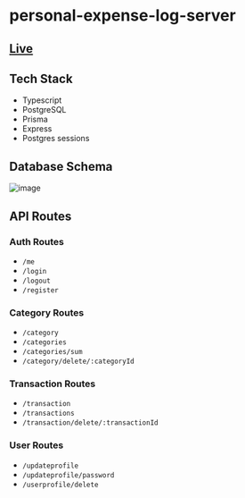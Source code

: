 # personal-expense-log-server

## [Live](https://personal-expense-log-server.onrender.com/)

## Tech Stack
- Typescript
- PostgreSQL
- Prisma
- Express
- Postgres sessions

## Database Schema
![image](https://user-images.githubusercontent.com/91829843/198884630-ce56f368-09d8-46ec-bd1e-c156106f27a8.png)

## API Routes

### Auth Routes
- `/me`
- `/login`
- `/logout`
- `/register`

### Category Routes
- `/category`
- `/categories`
- `/categories/sum`
- `/category/delete/:categoryId`

### Transaction Routes
- `/transaction`
- `/transactions`
- `/transaction/delete/:transactionId`

### User Routes
- `/updateprofile`
- `/updateprofile/password`
- `/userprofile/delete`















